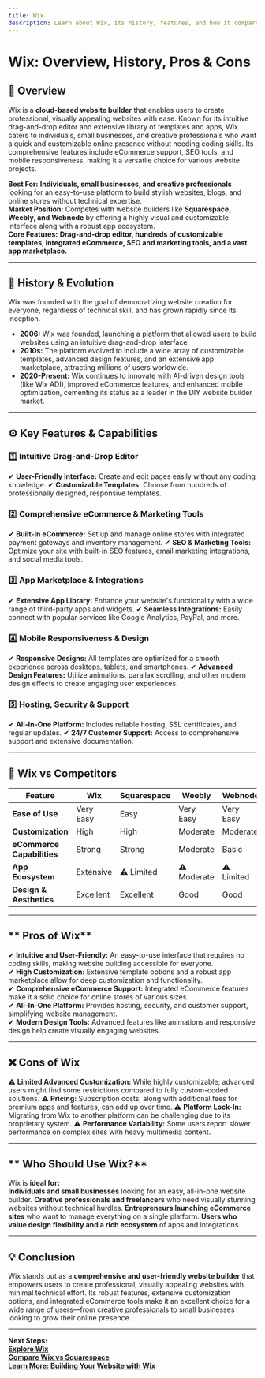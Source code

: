```yaml
---
title: Wix
description: Learn about Wix, its history, features, and how it compares to other website builders.
---
```


# **Wix: Overview, History, Pros & Cons**

## **📌 Overview**  
Wix is a **cloud-based website builder** that enables users to create professional, visually appealing websites with ease. Known for its intuitive drag-and-drop editor and extensive library of templates and apps, Wix caters to individuals, small businesses, and creative professionals who want a quick and customizable online presence without needing coding skills. Its comprehensive features include eCommerce support, SEO tools, and mobile responsiveness, making it a versatile choice for various website projects.

 **Best For:** **Individuals, small businesses, and creative professionals** looking for an easy-to-use platform to build stylish websites, blogs, and online stores without technical expertise.  
 **Market Position:** Competes with website builders like **Squarespace, Weebly, and Webnode** by offering a highly visual and customizable interface along with a robust app ecosystem.  
 **Core Features:** **Drag-and-drop editor, hundreds of customizable templates, integrated eCommerce, SEO and marketing tools, and a vast app marketplace.**

---

## **📜 History & Evolution**  
Wix was founded with the goal of democratizing website creation for everyone, regardless of technical skill, and has grown rapidly since its inception.

- **2006:** Wix was founded, launching a platform that allowed users to build websites using an intuitive drag-and-drop interface.
- **2010s:** The platform evolved to include a wide array of customizable templates, advanced design features, and an extensive app marketplace, attracting millions of users worldwide.
- **2020-Present:** Wix continues to innovate with AI-driven design tools (like Wix ADI), improved eCommerce features, and enhanced mobile optimization, cementing its status as a leader in the DIY website builder market.

---

## **⚙️ Key Features & Capabilities**

### **1️⃣ Intuitive Drag-and-Drop Editor**
✔ **User-Friendly Interface:** Create and edit pages easily without any coding knowledge.
✔ **Customizable Templates:** Choose from hundreds of professionally designed, responsive templates.

### **2️⃣ Comprehensive eCommerce & Marketing Tools**
✔ **Built-In eCommerce:** Set up and manage online stores with integrated payment gateways and inventory management.
✔ **SEO & Marketing Tools:** Optimize your site with built-in SEO features, email marketing integrations, and social media tools.

### **3️⃣ App Marketplace & Integrations**
✔ **Extensive App Library:** Enhance your website's functionality with a wide range of third-party apps and widgets.
✔ **Seamless Integrations:** Easily connect with popular services like Google Analytics, PayPal, and more.

### **4️⃣ Mobile Responsiveness & Design**
✔ **Responsive Designs:** All templates are optimized for a smooth experience across desktops, tablets, and smartphones.
✔ **Advanced Design Features:** Utilize animations, parallax scrolling, and other modern design effects to create engaging user experiences.

### **5️⃣ Hosting, Security & Support**
✔ **All-In-One Platform:** Includes reliable hosting, SSL certificates, and regular updates.
✔ **24/7 Customer Support:** Access to comprehensive support and extensive documentation.

---

## **🔄 Wix vs Competitors**

| Feature                   | Wix             | Squarespace      | Weebly          | Webnode         |
|---------------------------|-----------------|------------------|-----------------|-----------------|
| **Ease of Use**           |  Very Easy    |  Easy          |  Very Easy    |  Very Easy    |
| **Customization**         |  High         |  High          |  Moderate     |  Moderate     |
| **eCommerce Capabilities**|  Strong       |  Strong        |  Moderate     |  Basic        |
| **App Ecosystem**         |  Extensive    | ⚠ Limited       | ⚠ Moderate     | ⚠ Limited      |
| **Design & Aesthetics**     |  Excellent  |  Excellent     |  Good         |  Good         |

---

## ** Pros of Wix**  
✔ **Intuitive and User-Friendly:** An easy-to-use interface that requires no coding skills, making website building accessible for everyone.  
✔ **High Customization:** Extensive template options and a robust app marketplace allow for deep customization and functionality.  
✔ **Comprehensive eCommerce Support:** Integrated eCommerce features make it a solid choice for online stores of various sizes.  
✔ **All-In-One Platform:** Provides hosting, security, and customer support, simplifying website management.  
✔ **Modern Design Tools:** Advanced features like animations and responsive design help create visually engaging websites.

---

## **❌ Cons of Wix**  
⚠ **Limited Advanced Customization:** While highly customizable, advanced users might find some restrictions compared to fully custom-coded solutions.
⚠ **Pricing:** Subscription costs, along with additional fees for premium apps and features, can add up over time.
⚠ **Platform Lock-In:** Migrating from Wix to another platform can be challenging due to its proprietary system.
⚠ **Performance Variability:** Some users report slower performance on complex sites with heavy multimedia content.

---

## ** Who Should Use Wix?**  
Wix is **ideal for:**  
 **Individuals and small businesses** looking for an easy, all-in-one website builder.
 **Creative professionals and freelancers** who need visually stunning websites without technical hurdles.
 **Entrepreneurs launching eCommerce sites** who want to manage everything on a single platform.
 **Users who value design flexibility and a rich ecosystem** of apps and integrations.

---

## **💡 Conclusion**  
Wix stands out as a **comprehensive and user-friendly website builder** that empowers users to create professional, visually appealing websites with minimal technical effort. Its robust features, extensive customization options, and integrated eCommerce tools make it an excellent choice for a wide range of users—from creative professionals to small businesses looking to grow their online presence.

---

 **Next Steps:**  
 **[Explore Wix](https://www.wix.com/)**  
 **[Compare Wix vs Squarespace](#)**  
 **[Learn More: Building Your Website with Wix](#)**
